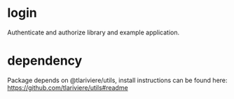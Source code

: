 # login
Authenticate and authorize library and example application.

# dependency

Package depends on @tlariviere/utils, install instructions can be found here:
https://github.com/tlariviere/utils#readme
